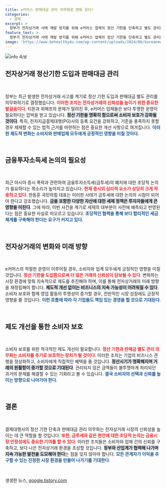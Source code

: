 ```yaml
---
title: e커머스 판매대금 관리 의무화로 변화 온다!
categories:
  - 경제
excerpt: >
  정부가 전자상거래 사태 재발 방지를 위해 e커머스 업체의 정산 기한을 단축하고 별도 관리를 의무화한다고 발표했습니다. 금융투자소득세 폐지 논의도 초당적 필요성이 강조되고 있습니다.
feature_text: >
  정부가 전자상거래 사태 재발 방지를 위해 e커머스 업체의 정산 기한을 단축하고 별도 관리를 의무화한다고 발표했습니다. 금융투자소득세 폐지 논의도 초당적 필요성이 강조되고 있습니다.
image: 'https://www.behealthy4u.com/wp-content/uploads/2024/06/koreanews.jpg'
---
```


<p><img src="https://www.behealthy4u.com/wp-content/uploads/2024/06/koreanews.jpg" alt="info 속보" /></p>

<h2 data-ke-size="size26">전자상거래 정산기한 도입과 판매대금 관리</h2>

<p data-ke-size="size16">&nbsp;</p>

<p>정부는 최근 발생한 전자상거래 사고를 계기로 정산 기한 도입과 판매대금 별도 관리를 의무화하기로 결정했습니다. <b><span style="color: #ee2323;">이러한 조치는 전자상거래의 신뢰성을 높이기 위한 중요한 발걸음이다</span></b>. 티몬과 위메프의 문제가 알려진 후, e커머스 업체들은 보다 투명한 운영이 필요하다는 압박을 받고 있습니다. <b><span style="background-color: #21538527;">정산 기한을 명확히 함으로써 소비자 보호가 강화될 것이다</span></b>. 특히, 전자지급결제대행(PG)사의 등록 요건을 강화하고, 기준을 충족하지 못할 경우 제재할 수 있는 법적 근거를 마련하는 점은 중요한 개선 사항으로 여겨집니다. <b><span style="color: #1a5490;">이러한 제도적 변화는 소비자와 판매업체 모두에게 긍정적인 영향을 미칠 것이다</span></b>.</p>

<p data-ke-size="size16">&nbsp;</p>

<h2 data-ke-size="size26">금융투자소득세 논의의 필요성</h2>

<p data-ke-size="size16">&nbsp;</p>

<p>최근 아시아 증시 폭락과 관련하여 금융투자소득세(금투세)의 폐지에 대한 초당적 논의가 필요하다는 목소리가 높아지고 있습니다. <b><span style="color: #ee2323;">현재 증시의 심리적 요소가 상당히 크게 작용하고 있다</span></b>. 한동훈 국민의힘 대표는 이러한 사태가 금투세에 대한 논의의 시점이 되어야 한다고 강조했습니다. <b><span style="background-color: #21538527;">금을 포함한 다양한 자산에 대한 세제 정책은 투자자들에게 큰 영향을 미친다</span></b>. 그에 따라, 이번 사건을 계기로 세제의 대부분이 사전에 예측되고 반영된다는 점은 중요한 사실로 떠오르고 있습니다. <b><span style="color: #1a5490;">초당적인 협력을 통해 보다 합리적인 세금 체계를 구축해야 한다는 요구가 커지고 있다</span></b>.</p>

<p data-ke-size="size16">&nbsp;</p>

<h2 data-ke-size="size26">전자상거래의 변화와 미래 방향</h2>

<p data-ke-size="size16">&nbsp;</p>

<p>e커머스의 적절한 운영이 이루어질 경우, 소비자와 업계 모두에게 긍정적인 영향을 미칠 것입니다. <b><span style="color: #ee2323;">정산 기한을 도입함으로써 더 많은 거래의 신뢰성이 담보될 수 있다</span></b>. 변화하는 시장 환경에 맞춰 지속적으로 제도를 추진해야 하며, 이를 통해 전자상거래의 미래 방향을 재정립해야 합니다. <b><span style="background-color: #21538527;">제도적 개선 없이는 비즈니스의 지속 가능성이 어려워질 수 있다</span></b>. 소비자 보호와 함께 영업 활동의 투명성이 증가할 경우, 전반적인 시장 성장에도 긍정적 영향을 줄 것입니다. <b><span style="color: #1a5490;">이런 흐름에 따라 각 기업들도 책임 있는 경영을 할 것으로 기대된다</span></b>.</p>

<p data-ke-size="size16">&nbsp;</p>

<h2 data-ke-size="size26">제도 개선을 통한 소비자 보호</h2>

<p data-ke-size="size16">&nbsp;</p>

<p>소비자 보호를 위한 적극적인 제도 개선이 필요합니다. <b><span style="color: #ee2323;">정산 기한과 판매금 별도 관리 의무화는 소비자를 추가로 보호하는 장치가 될 것이다</span></b>. 이러한 조치는 기업의 비즈니스 관행을 정상화하고, 소비자에게 직접적인 혜택을 줄 것입니다. <b><span style="background-color: #21538527;">정산시기가 명확해지며 거래의 원활함이 증가할 것으로 기대된다</span></b>. 관리되지 않은 금액들이 불투명하게 처리되던 과거의 문제를 해결할 수 있는 기회라고 볼 수 있습니다. <b><span style="color: #1a5490;">결국 소비자의 선택과 신뢰를 높이는 방향으로 나아가야 한다</span></b>.</p>

<p data-ke-size="size16">&nbsp;</p>

<h2 data-ke-size="size26">결론</h2>

<p data-ke-size="size16">&nbsp;</p>

<p>결제대행사의 정산 기한 단축과 판매대금 관리 의무화는 전자상거래 시장의 신뢰성을 높이는 데 큰 역할을 할 것입니다. <b><span style="color: #ee2323;">또한, 금투세와 같은 현안에 대한 초당적 논의는 금융시장 안정성에도 중요한 기여를 할 수 있다</span></b>. 이러한 조치들은 소비자와 업체 간의 신뢰를 구축하고, 보다 나은 전자상거래 환경을 조성할 것입니다. <b><span style="background-color: #21538527;">정부와 산업계가 협력해 나가며 지속 가능한 발전을 도모해야 한다</span></b>는 점을 잊지 않아야 합니다. <b><span style="color: #1a5490;">모든 관계자가 이익을 추구할 수 있는 진정한 시장 환경을 만들어 나가기를 기대한다</span></b>.</p>

<p data-ke-size="size16">&nbsp;</p>
생생한 뉴스, <a href="https://qoogle.tistory.com" rel="dofollow">qoogle.tistory.com</a>


